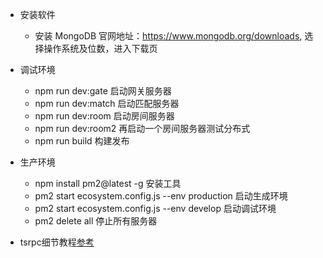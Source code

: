 - 安装软件
    - 安装 MongoDB 官网地址：https://www.mongodb.org/downloads, 选择操作系统及位数，进入下载页

- 调试环境
    - npm run dev:gate 启动网关服务器
    - npm run dev:match 启动匹配服务器
    - npm run dev:room 启动房间服务器
    - npm run dev:room2 再启动一个房间服务器测试分布式
    - npm run build 构建发布
- 生产环境
    - npm install pm2@latest -g 安装工具
    - pm2 start ecosystem.config.js --env production 启动生成环境
    - pm2 start ecosystem.config.js --env develop 启动调试环境
    - pm2 delete all 停止所有服务器

- tsrpc细节教程[参考](https://tsrpc.cn/) 
